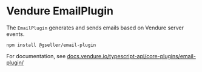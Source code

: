 # Vendure EmailPlugin

The `EmailPlugin` generates and sends emails based on Vendure server events.

`npm install @gseller/email-plugin`

For documentation, see [docs.vendure.io/typescript-api/core-plugins/email-plugin/](https://docs.vendure.io/typescript-api/core-plugins/email-plugin/)
